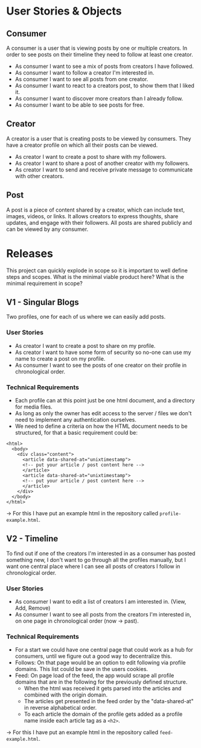 # User Stories & Objects

## Consumer
A consumer is a user that is viewing posts by one or multiple creators.
In order to see posts on their timeline they need to follow at least one creator.

- As consumer I want to see a mix of posts from creators I have followed.
- As consumer I want to follow a creator I'm interested in.
- As consumer I want to see all posts from one creator.
- As consumer I want to react to a creators post, to show them that I liked it.
- As consumer I want to discover more creators than I already follow.
- As consumer I want to be able to see posts for free.

## Creator
A creator is a user that is creating posts to be viewed by consumers.
They have a creator profile on which all their posts can be viewed.

- As creator I want to create a post to share with my followers.
- As creator I want to share a post of another creator with my followers.
- As creator I want to send and receive private message to communicate with other creators.

## Post
A post is a piece of content shared by a creator, which can include text, images, videos, or links. It allows creators to express thoughts, share updates, and engage with their followers.
All posts are shared publicly and can be viewed by any consumer.




# Releases
This project can quickly explode in scope so it is important to well define steps and scopes. 
What is the minimal viable product here? What is the minimal requirement in scope?

## V1 - Singular Blogs
Two profiles, one for each of us where we can easily add posts.

### User Stories
- As creator I want to create a post to share on my profile.
- As creator I want to have some form of security so no-one can use my name to create a post on my profile.
- As consumer I want to see the posts of one creator on their profile in chronological order.

### Technical Requirements
- Each profile can at this point just be one html document, and a directory for media files.
- As long as only the owner has edit access to the server / files we don't need to implement any authentication ourselves.
- We need to define a criteria on how the HTML document needs to be structured, for that a basic requirement could be:
```
<html>
  <body>
    <div class="content">
      <article data-shared-at="unixtimestamp">
      <!-- put your article / post content here -->
      </article>
      <article data-shared-at="unixtimestamp">
      <!-- put your article / post content here -->
      </article>
    </div>
  </body>
</html>
```
-> For this I have put an example html in the repository called `profile-example.html`.

## V2 - Timeline
To find out if one of the creators I'm interested in as a consumer has posted something new, I don't want to go through all the profiles manually, but I want one central place where I can see all posts of creators I follow in chronological order.

### User Stories
- As consumer I want to edit a list of creators I am interested in. (View, Add, Remove)
- As consumer I want to see all posts from the creators I'm interested in, on one page in chronological order (now -> past).

### Technical Requirements
- For a start we could have one central page that could work as a hub for consumers, until we figure out a good way to decentralize this.
- Follows: On that page would be an option to edit following via profile domains. This list could be save in the users cookies.
- Feed: On page load of the feed, the app would scrape all profile domains that are in the following for the previously defined structure.
  - When the html was received it gets parsed into the articles and combined with the origin domain.
  - The articles get presented in the feed order by the "data-shared-at" in reverse alphabetical order.
  - To each article the domain of the profile gets added as a profile name inside each article tag as a `<h2>`.

-> For this I have put an example html in the repository called `feed-example.html`.

